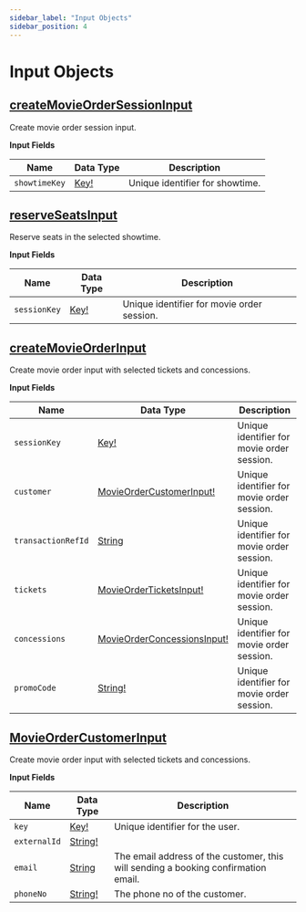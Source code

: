 ```yaml
---
sidebar_label: "Input Objects"
sidebar_position: 4
---
```


# Input Objects

## [createMovieOrderSessionInput](/docs/graphql/input_objects#createmovieordersessioninput)

Create movie order session input.

**Input Fields**

| Name          | Data Type                         | Description                     |
| ------------- | --------------------------------- | ------------------------------- |
| `showtimeKey` | [Key!](/docs/graphql/scalars#key) | Unique identifier for showtime. |

## [reserveSeatsInput](/docs/graphql/input_objects#reseverseatsinput)

Reserve seats in the selected showtime.

**Input Fields**

| Name         | Data Type                         | Description                                |
| ------------ | --------------------------------- | ------------------------------------------ |
| `sessionKey` | [Key!](/docs/graphql/scalars#key) | Unique identifier for movie order session. |

## [createMovieOrderInput](/docs/graphql/input_objects#createmovieorderinput)

Create movie order input with selected tickets and concessions.

**Input Fields**

| Name               | Data Type                                                                       | Description                                |
| ------------------ | ------------------------------------------------------------------------------- | ------------------------------------------ |
| `sessionKey`       | [Key!](/docs/graphql/scalars#key)                                               | Unique identifier for movie order session. |
| `customer`         | [MovieOrderCustomerInput!](/docs/graphql/input_objects#movieordercustomerinput) | Unique identifier for movie order session. |
| `transactionRefId` | [String](/docs/graphql/scalars#string)                                          | Unique identifier for movie order session. |
| `tickets`          | [MovieOrderTicketsInput!](/docs/graphql/input_objects#)                         | Unique identifier for movie order session. |
| `concessions`      | [MovieOrderConcessionsInput!](/docs/graphql/input_objects#)                     | Unique identifier for movie order session. |
| `promoCode`        | [String!](/docs/graphql/scalars#key)                                            | Unique identifier for movie order session. |

## [MovieOrderCustomerInput](/docs/graphql/input_objects#movieordercustomerinput)

Create movie order input with selected tickets and concessions.

**Input Fields**

| Name         | Data Type                               | Description                                                                        |
| ------------ | --------------------------------------- | ---------------------------------------------------------------------------------- |
| `key`        | [Key!](/docs/graphql/scalars#key)       | Unique identifier for the user.                                                    |
| `externalId` | [String!](/docs/graphql/scalars#string) |                                                                                    |
| `email`      | [String](/docs/graphql/scalars#string)  | The email address of the customer, this will sending a booking confirmation email. |
| `phoneNo`    | [String!](/docs/graphql/scalars#string) | The phone no of the customer.                                                      |
